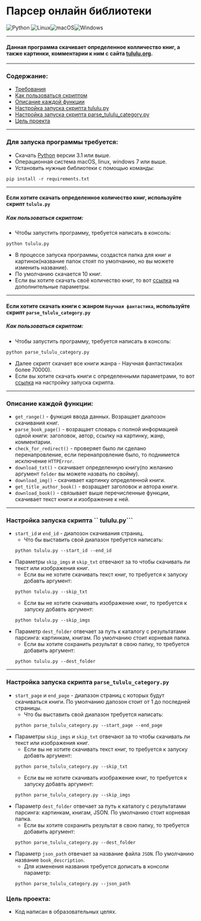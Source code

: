 # Парсер онлайн библиотеки
![Python](https://img.shields.io/badge/python-3670A0?style=for-the-badge&logo=python&logoColor=ffdd54)
![Linux](https://img.shields.io/badge/Linux-FCC624?style=for-the-badge&logo=linux&logoColor=black)![macOS](https://img.shields.io/badge/mac%20os-000000?style=for-the-badge&logo=macos&logoColor=F0F0F0)![Windows](https://img.shields.io/badge/Windows-0078D6?style=for-the-badge&logo=windows&logoColor=white)

___
#### Данная программа скачивает определенное колличество книг, а также картинки, комментарии к ним с сайта [tululu.org](https://tululu.org/).
___
### Содержание:
* [Требования](https://github.com/Artuom4ik/parsing_online_library#%D0%B4%D0%BB%D1%8F-%D0%B7%D0%B0%D0%BF%D1%83%D1%81%D0%BA%D0%B0-%D0%BF%D1%80%D0%BE%D0%B3%D1%80%D0%B0%D0%BC%D0%BC%D1%8B-%D1%82%D1%80%D0%B5%D0%B1%D1%83%D0%B5%D1%82%D1%81%D1%8F)
* [Как пользоваться скриптом](https://github.com/Artuom4ik/parsing_online_library#%D0%BA%D0%B0%D0%BA-%D0%BF%D0%BE%D0%BB%D1%8C%D0%B7%D0%BE%D0%B2%D0%B0%D1%82%D1%8C%D1%81%D1%8F-%D1%81%D0%BA%D1%80%D0%B8%D0%BF%D1%82%D0%BE%D0%BC)
* [Описание каждой функции](https://github.com/Artuom4ik/parsing_online_library#%D0%BE%D0%BF%D0%B8%D1%81%D0%B0%D0%BD%D0%B8%D0%B5-%D0%BA%D0%B0%D0%B6%D0%B4%D0%BE%D0%B9-%D1%84%D1%83%D0%BD%D0%BA%D1%86%D0%B8%D0%B8)
* [Настройка запуска скрипта tululu.py](https://github.com/Artuom4ik/parsing_online_library#%D0%BD%D0%B0%D1%81%D1%82%D1%80%D0%BE%D0%B9%D0%BA%D0%B0-%D0%B7%D0%B0%D0%BF%D1%83%D1%81%D0%BA%D0%B0-%D1%81%D0%BA%D1%80%D0%B8%D0%BF%D1%82%D0%B0tululupy)
* [Настройка запуска скрипта parse_tululu_category.py](https://github.com/Artuom4ik/parsing_online_library#%D0%BD%D0%B0%D1%81%D1%82%D1%80%D0%BE%D0%B9%D0%BA%D0%B0-%D0%B7%D0%B0%D0%BF%D1%83%D1%81%D0%BA%D0%B0-%D1%81%D0%BA%D1%80%D0%B8%D0%BF%D1%82%D0%B0-parse_tululu_categorypy)
* [Цель проекта](https://github.com/Artuom4ik/parsing_online_library#%D1%86%D0%B5%D0%BB%D1%8C-%D0%BF%D1%80%D0%BE%D0%B5%D0%BA%D1%82%D0%B0)
___
### Для запуска программы требуется:
 * Скачать [Python](https://www.python.org/) версии 3.1 или выше.
 * Операционная система macOS, linux, windows 7 или выше.
 * Установить нужные библиотеки с помощью команды:
 ```
 pip install -r requirements.txt
 ```
___
#### Если хотите скачать определенное количество книг, используйте скрипт ```tululu.py```
##### Как пользоваться скриптом:
* Чтобы запустить программу, требуется написать в консоль:
```
python tululu.py
```
* В процессе запуска программы, создастся папка для книг и картинок(название папок стоят по умолчанию, но вы можете изменить название).
* По умолчанию скачается 10 книг.
* Если вы хотите скачать своё количество книг, то вот [ссылка]() на дополнительные параметры.
___
#### Если хотите скачать книги с жанром ```Научная фантастика```, используйте скрипт ```parse_tululu_category.py```
##### Как пользоваться скриптом:
* Чтобы запустить программу, требуется написать в консоль:
```
python parse_tululu_category.py
```
* Далее скрипт скачает все книги жанра - Научная фантастика(их более 70000).
* Если вы хотите скачать книги с определенными параметрами, то вот [ссылка](https://github.com/Artuom4ik/parsing_online_library#%D0%BD%D0%B0%D1%81%D1%82%D1%80%D0%BE%D0%B9%D0%BA%D0%B0-%D0%B7%D0%B0%D0%BF%D1%83%D1%81%D0%BA%D0%B0-%D1%81%D0%BA%D1%80%D0%B8%D0%BF%D1%82%D0%B0-parse_tululu_categorypy) на настройку запуска скрипта.
___
### Описание каждой функции:
* ```get_range()``` - функция ввода данных. Возращает диапозон скачивания книг.
* ```parse_book_page()``` - возращает словарь с полной информацией одной книги: заголовок, автор, ссылку на картинку, жанр, комментарии.
* ```check_for_redirect()``` - проверяет было ли сделано перенапровление, если перенапровление было, то поднимется исключение ```HTTPError```.
* ```download_txt()``` - скачивает определенную книгу(по желанию аргумент ```folder``` вы можете назвать по свойму).
* ```download_img()``` - скачивает картинку определенной книги.
* ```get_title_author_book()``` - возращает заголовок и автора книги.
* ```download_book()``` - связывает выше перечисленные функции, скачивает текст книги и изображение к ней. 
___
### Настройка запуска скрипта `` tululu.py```
* ```start_id``` и ```end_id``` - диапозон скачивания страниц.
    * Что бы выставить свой диапазон требуется написать:
    ```
    python tululu.py --start_id --end_id
    ```
* Параметры ```skip_imgs``` и ```skip_txt``` отвечают за то чтобы скачивать ли текст или изображения книг.
    * Если вы не хотите скачивать текст книг, то требуется к запуску добавть аргумент:
    ```
    python tululu.py --skip_txt
    ```
    * Если вы не хотите скачивать изображение книг, то требуется к запуску добавть аргумент:
    ```
    python tululu.py --skip_imgs
    ```
* Параметр ```dest_folder``` отвечает за путь к каталогу с результатами парсинга: картинкам, книгам. По умолчанию стоит корневая папка.
    * Если вы хотите сохранить результат в свою папку, то требуется добавить аргумент:
    ```
    python tululu.py --dest_folder
    ```
___
### Настройка запуска скрипта ```parse_tululu_category.py```
* ```start_page``` и ```end_page``` - диапазон страниц с которых будут скачиваться книги. По умолчанию дапозон стоит от 1 до последней страницы.
    * Что бы выставить свой диапазон требуется написать:
    ```
    python parse_tululu_category.py --start_page --end_page
    ```
* Параметры ```skip_imgs``` и ```skip_txt``` отвечают за то чтобы скачивать ли текст или изображения книг.
    * Если вы не хотите скачивать текст книг, то требуется к запуску добавть аргумент:
    ```
    python parse_tululu_category.py --skip_txt
    ```
    * Если вы не хотите скачивать изображение книг, то требуется к запуску добавть аргумент:
    ```
    python parse_tululu_category.py --skip_imgs
    ```
* Параметр ```dest_folder``` отвечает за путь к каталогу с результатами парсинга: картинкам, книгам, JSON. По умолчанию стоит корневая папка.
    * Если вы хотите сохранить результат в свою папку, то требуется добавить аргумент:
    ```
    python parse_tululu_category.py --dest_folder
    ```
* Параметр ```json_path``` отвечает за название файла ```JSON```. По умолчанию название ```book_description```.
    * Для изменения названия требуется дописать в консоли параметр:
    ```
    python parse_tululu_category.py --json_path
    ``` 
### Цель проекта:
* Код написан в образовательных целях.
